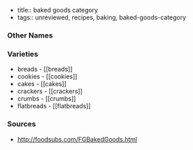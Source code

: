 - title:: baked goods category
- tags:: unreviewed, recipes, baking, baked-goods-category


### Other Names


### Varieties

* breads - [[breads]]
* cookies - [[cookies]]
* cakes - [[cakes]]
* crackers - [[crackers]]
* crumbs - [[crumbs]]
* flatbreads - [[flatbreads]]

### Sources
* http://foodsubs.com/FGBakedGoods.html
